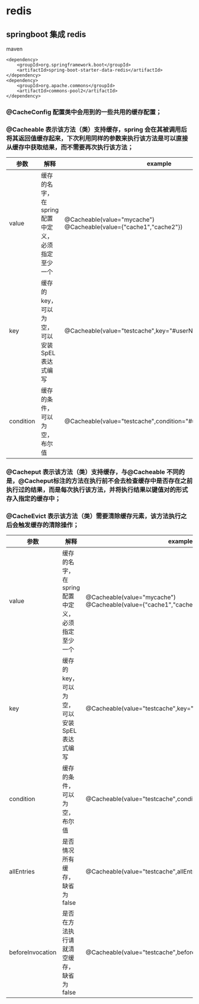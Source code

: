# redis
## springboot 集成 redis

maven
```
<dependency>
    <groupId>org.springframework.boot</groupId>
    <artifactId>spring-boot-starter-data-redis</artifactId>
</dependency>
<dependency>
    <groupId>org.apache.commons</groupId>
    <artifactId>commons-pool2</artifactId>
</dependency>
```

### @CacheConfig 配置类中会用到的一些共用的缓存配置；

### @Cacheable 表示该方法（类）支持缓存，spring 会在其被调用后将其返回值缓存起来，下次利用同样的参数来执行该方法是可以直接从缓存中获取结果，而不需要再次执行该方法；

| 参数 | 解释 | example |
| --- | --- | --- |
| value | 缓存的名字，在spring配置中定义，必须指定至少一个 | @Cacheable(value="mycache")<br>@Cacheable(value={"cache1","cache2"}) |
| key | 缓存的key，可以为空，可以安装SpEL表达式编写 | @Cacheable(value="testcache",key="#userName") | 
| condition | 缓存的条件，可以为空，布尔值 | @Cacheable(value="testcache",condition="#userName.legth()>2") |


### @Cacheput 表示该方法（类）支持缓存，与@Cacheable 不同的是，@Cacheput标注的方法在执行前不会去检查缓存中是否存在之前执行过的结果，而是每次执行该方法，并将执行结果以键值对的形式存入指定的缓存中；

### @CacheEvict 表示该方法（类）需要清除缓存元素，该方法执行之后会触发缓存的清除操作；

| 参数 | 解释 | example |
| --- | --- | --- |
| value | 缓存的名字，在spring配置中定义，必须指定至少一个 | @Cacheable(value="mycache")<br>@Cacheable(value={"cache1","cache2"}) |
| key | 缓存的key，可以为空，可以安装SpEL表达式编写 | @Cacheable(value="testcache",key="#userName") | 
| condition | 缓存的条件，可以为空，布尔值 | @Cacheable(value="testcache",condition="#userName.legth()>2") |
| allEntries | 是否情况所有缓存，缺省为false | @Cacheable(value="testcache",allEntries=true) |
| beforeInvocation | 是否在方法执行请就清空缓存，缺省为false | @Cacheable(value="testcache",beforeInvocation=true) |



